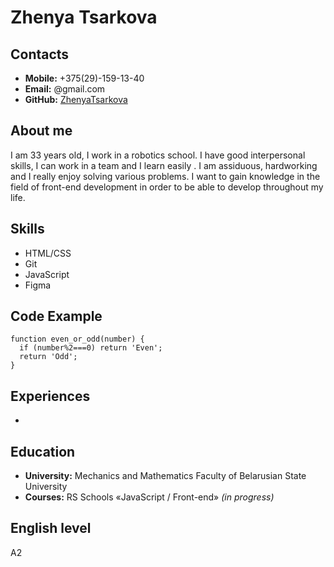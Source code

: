 # **Zhenya Tsarkova**

## **Contacts**

- **Mobile:** +375(29)-159-13-40
- **Email:** @gmail.com
- **GitHub:** [ZhenyaTsarkova](https://github.com/ZhenyaTsarkova)

## **About me**

I am 33 years old, I work in a robotics school. I have good interpersonal skills, I can work in a team and I learn easily . I am assiduous, hardworking and I really enjoy solving various problems. I want to gain knowledge in the field of front-end development in order to be able to develop throughout my life.

## **Skills**

- HTML/CSS
- Git
- JavaScript
- Figma

## **Code Example**

```
function even_or_odd(number) {
  if (number%2===0) return 'Even';
  return 'Odd';
}
```

## **Experiences**

-

## **Education**

- **University:** Mechanics and Mathematics Faculty of Belarusian State University
- **Courses:** RS Schools «JavaScript / Front-end» _(in progress)_

## **English level**

A2
